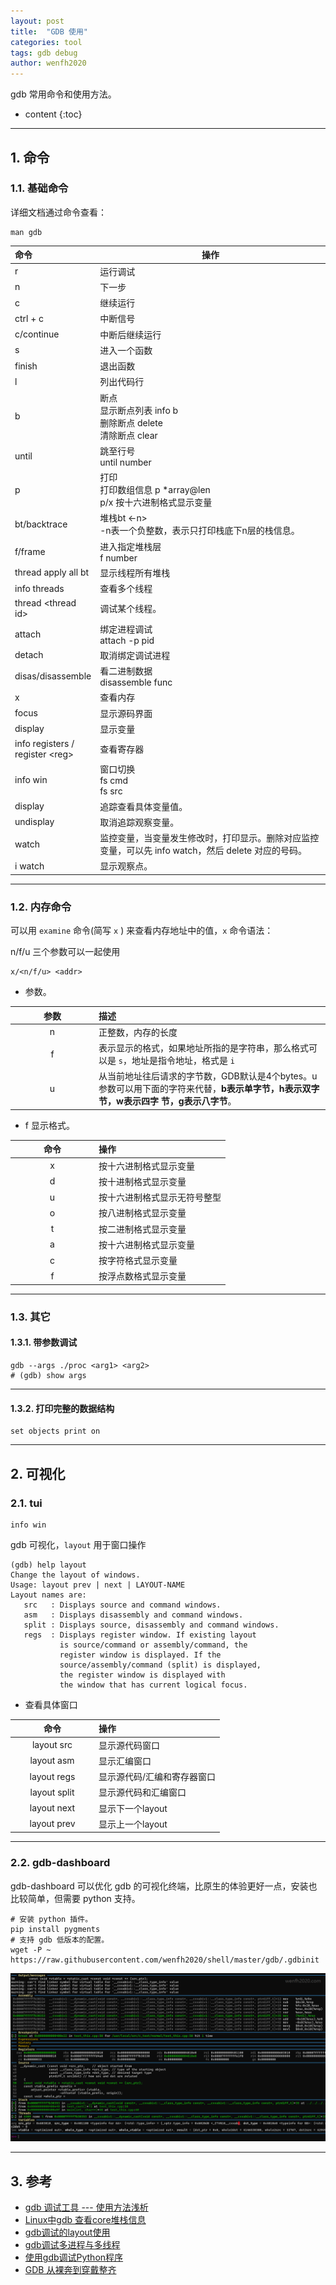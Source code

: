 ```yaml
---
layout: post
title:  "GDB 使用"
categories: tool
tags: gdb debug
author: wenfh2020
---
```


gdb 常用命令和使用方法。



* content
{:toc}

---

## 1. 命令

### 1.1. 基础命令

详细文档通过命令查看：

```shell
man gdb
```

| 命令                              | 操作                                                                         |
| :-------------------------------- | ---------------------------------------------------------------------------- |
| r                                 | 运行调试                                                                     |
| n                                 | 下一步                                                                       |
| c                                 | 继续运行                                                                     |
| ctrl + c                          | 中断信号                                                                     |
| c/continue                        | 中断后继续运行                                                               |
| s                                 | 进入一个函数                                                                 |
| finish                            | 退出函数                                                                     |
| l                                 | 列出代码行                                                                   |
| b                                 | 断点<br/>显示断点列表 info b<br/>删除断点 delete <number><br/>清除断点 clear |
| until                             | 跳至行号<br/>until number                                                    |
| p                                 | 打印<br/>打印数组信息 p *array@len<br />p/x 按十六进制格式显示变量           |
| bt/backtrace                      | 堆栈bt <-n><br/>-n表一个负整数，表示只打印栈底下n层的栈信息。                |
| f/frame                           | 进入指定堆栈层<br/> f number                                                 |
| thread apply all bt               | 显示线程所有堆栈                                                             |
| info threads                      | 查看多个线程                                                                 |
| thread \<thread id\>              | 调试某个线程。                                                               |
| attach                            | 绑定进程调试<br/>attach -p pid                                               |
| detach                            | 取消绑定调试进程                                                             |
| disas/disassemble                       | 看二进制数据<br/>disassemble func                                            |
| x                                 | 查看内存                                                                     |
| focus                             | 显示源码界面                                                                 |
| display                           | 显示变量                                                                     |
| info registers / register \<reg\> | 查看寄存器                                                                   |
| info win                          | 窗口切换<br/>fs cmd<br/>fs src                                               |
|display|追踪查看具体变量值。|
|undisplay|取消追踪观察变量。|
|watch|监控变量，当变量发生修改时，打印显示。删除对应监控变量，可以先 info watch，然后 delete 对应的号码。|
|i watch| 显示观察点。|

---

### 1.2. 内存命令

可以用 `examine` 命令(简写 `x` ) 来查看内存地址中的值，`x` 命令语法：

n/f/u 三个参数可以一起使用

```shell
x/<n/f/u> <addr>
```

* 参数。

| 参数  | 描述                                                                                                                                   |
| :---: | :------------------------------------------------------------------------------------------------------------------------------------- |
|   n   | 正整数，内存的长度                                                                                                                     |
|   f   | 表示显示的格式，如果地址所指的是字符串，那么格式可以是 `s`，地址是指令地址，格式是 `i`                                                 |
|   u   | 从当前地址往后请求的字节数，GDB默认是4个bytes。u 参数可以用下面的字符来代替，**b表示单字节，h表示双字节，w表示四字 节，g表示八字节**。 |

* f 显示格式。

<style> table th:first-of-type { width: 120px; } </style>

| 命令  | 操作                         |
| :---: | :--------------------------- |
|   x   | 按十六进制格式显示变量       |
|   d   | 按十进制格式显示变量         |
|   u   | 按十六进制格式显示无符号整型 |
|   o   | 按八进制格式显示变量         |
|   t   | 按二进制格式显示变量         |
|   a   | 按十六进制格式显示变量       |
|   c   | 按字符格式显示变量           |
|   f   | 按浮点数格式显示变量         |

---

### 1.3. 其它

#### 1.3.1. 带参数调试

```shell
gdb --args ./proc <arg1> <arg2>
# (gdb) show args
```

---

#### 1.3.2. 打印完整的数据结构

```shell
set objects print on
```

---

## 2. 可视化

### 2.1. tui

```shell
info win
```

gdb 可视化，`layout` 用于窗口操作

```shell
(gdb) help layout
Change the layout of windows.
Usage: layout prev | next | LAYOUT-NAME
Layout names are:
   src   : Displays source and command windows.
   asm   : Displays disassembly and command windows.
   split : Displays source, disassembly and command windows.
   regs  : Displays register window. If existing layout
           is source/command or assembly/command, the
           register window is displayed. If the
           source/assembly/command (split) is displayed,
           the register window is displayed with
           the window that has current logical focus.
```

* 查看具体窗口

|     命令     | 操作                        |
| :----------: | :-------------------------- |
|  layout src  | 显示源代码窗口              |
|  layout asm  | 显示汇编窗口                |
| layout regs  | 显示源代码/汇编和寄存器窗口 |
| layout split | 显示源代码和汇编窗口        |
| layout next  | 显示下一个layout            |
| layout prev  | 显示上一个layout            |

---

### 2.2. gdb-dashboard

gdb-dashboard 可以优化 gdb 的可视化终端，比原生的体验更好一点，安装也比较简单，但需要 python 支持。

```shell
# 安装 python 插件。
pip install pygments
# 支持 gdb 低版本的配置。
wget -P ~ https://raw.githubusercontent.com/wenfh2020/shell/master/gdb/.gdbinit
```

<div align=center><img src="/images/2023-02-16-12-48-18.png" data-action="zoom"/></div>

---

## 3. 参考

* [gdb 调试工具 --- 使用方法浅析](https://blog.csdn.net/men_wen/article/details/75220102)
* [Linux中gdb 查看core堆栈信息](https://blog.csdn.net/suxinpingtao51/article/details/12072559)
* [gdb调试的layout使用](https://blog.csdn.net/zhangjs0322/article/details/10152279)
* [gdb调试多进程与多线程](https://blog.csdn.net/snow_5288/article/details/72982594)
* [使用gdb调试Python程序](https://blog.csdn.net/weixin_30230009/article/details/125383399)
* [GDB 从裸奔到穿戴整齐](http://www.skywind.me/blog/archives/2036)
